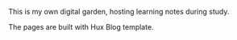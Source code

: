 This is my own digital garden, hosting learning notes during study.

The pages are built with Hux Blog template.
